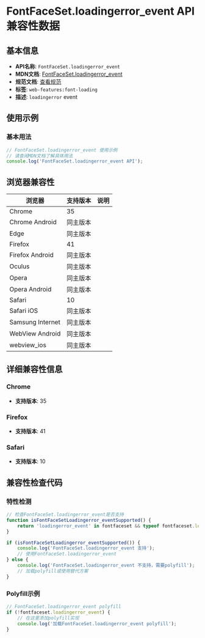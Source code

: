 # FontFaceSet.loadingerror_event API 兼容性数据

## 基本信息

- **API名称**: `FontFaceSet.loadingerror_event`
- **MDN文档**: [FontFaceSet.loadingerror_event](https://developer.mozilla.org/docs/Web/API/FontFaceSet/loadingerror_event)
- **规范文档**: [查看规范](https://drafts.csswg.org/css-font-loading/#dom-fontfaceset-onloadingerror)
- **标签**: `web-features:font-loading`
- **描述**: `loadingerror` event

## 使用示例

### 基本用法

```javascript
// FontFaceSet.loadingerror_event 使用示例
// 请查阅MDN文档了解具体用法
console.log('FontFaceSet.loadingerror_event API');
```

## 浏览器兼容性

| 浏览器 | 支持版本 | 说明 |
|--------|----------|------|
| Chrome | 35 |  |
| Chrome Android | 同主版本 |  |
| Edge | 同主版本 |  |
| Firefox | 41 |  |
| Firefox Android | 同主版本 |  |
| Oculus | 同主版本 |  |
| Opera | 同主版本 |  |
| Opera Android | 同主版本 |  |
| Safari | 10 |  |
| Safari iOS | 同主版本 |  |
| Samsung Internet | 同主版本 |  |
| WebView Android | 同主版本 |  |
| webview_ios | 同主版本 |  |

## 详细兼容性信息

### Chrome

- **支持版本**: 35

### Firefox

- **支持版本**: 41

### Safari

- **支持版本**: 10

## 兼容性检查代码

### 特性检测

```javascript
// 检查FontFaceSet.loadingerror_event是否支持
function isFontFaceSetLoadingerror_eventSupported() {
    return 'loadingerror_event' in fontfaceset && typeof fontfaceset.loadingerror_event === 'function';
}

if (isFontFaceSetLoadingerror_eventSupported()) {
    console.log('FontFaceSet.loadingerror_event 支持');
    // 使用FontFaceSet.loadingerror_event
} else {
    console.log('FontFaceSet.loadingerror_event 不支持，需要polyfill');
    // 加载polyfill或使用替代方案
}
```

### Polyfill示例

```javascript
// FontFaceSet.loadingerror_event polyfill
if (!fontfaceset.loadingerror_event) {
    // 在这里添加polyfill实现
    console.log('加载FontFaceSet.loadingerror_event polyfill');
}
```

